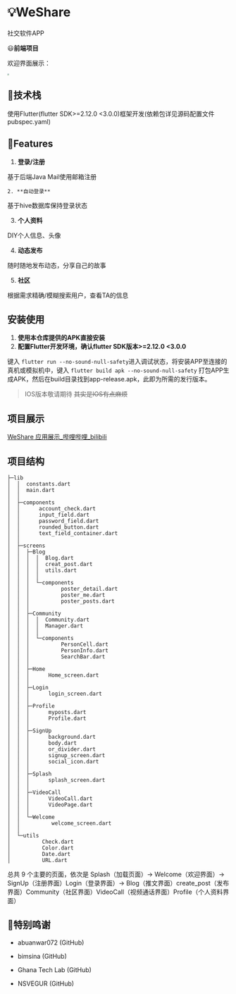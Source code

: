 # :bulb:WeShare

社交软件APP

:smiley:**前端项目**

欢迎界面展示：

<img src="https://s2.loli.net/2022/03/01/oND6Rtk4nFVTU81.jpg" style="zoom: 25%;" />

## :cookie:技术栈

使用Flutter(flutter SDK>=2.12.0 <3.0.0)框架开发(依赖包详见源码配置文件pubspec.yaml)

## :lollipop:Features

1. **登录/注册**

基于后端Java Mail使用邮箱注册

 	2. **自动登录**

基于hive数据库保持登录状态

3. **个人资料**

DIY个人信息、头像

4. **动态发布**

随时随地发布动态，分享自己的故事

5. **社区**

根据需求精确/模糊搜索用户，查看TA的信息

## 安装使用

1. **使用本仓库提供的APK直接安装**
2. **配置Flutter开发环境，确认flutter SDK版本>=2.12.0 <3.0.0**

键入 `flutter run --no-sound-null-safety`进入调试状态，将安装APP至连接的真机或模拟机中，键入 `flutter build apk --no-sound-null-safety` 打包APP生成APK，然后在build目录找到app-release.apk，此即为所需的发行版本。

> IOS版本敬请期待	~~其实是IOS有点麻烦~~

## 项目展示

[WeShare 应用展示_哔哩哔哩_bilibili](https://www.bilibili.com/video/BV1GP4y1E7Ge?p=1&share_medium=android&share_plat=android&share_session_id=e38efb1a-e5d3-490c-97ed-d823aa6ba3b0&share_source=QQ&share_tag=s_i&timestamp=1641435625&unique_k=sCykvFY)

## 项目结构

```
├─lib
│  │  constants.dart
│  │  main.dart
│  │
│  ├─components
│  │      account_check.dart
│  │      input_field.dart
│  │      password_field.dart
│  │      rounded_button.dart
│  │      text_field_container.dart
│  │
│  ├─screens
│  │  ├─Blog
│  │  │  │  Blog.dart
│  │  │  │  creat_post.dart
│  │  │  │  utils.dart
│  │  │  │
│  │  │  └─components
│  │  │          poster_detail.dart
│  │  │          poster_me.dart
│  │  │          poster_posts.dart
│  │  │
│  │  ├─Community
│  │  │  │  Community.dart
│  │  │  │  Manager.dart
│  │  │  │
│  │  │  └─components
│  │  │          PersonCell.dart
│  │  │          PersonInfo.dart
│  │  │          SearchBar.dart
│  │  │
│  │  ├─Home
│  │  │      Home_screen.dart
│  │  │
│  │  ├─Login
│  │  │      login_screen.dart
│  │  │
│  │  ├─Profile
│  │  │      myposts.dart
│  │  │      Profile.dart
│  │  │
│  │  ├─SignUp
│  │  │      background.dart
│  │  │      body.dart
│  │  │      or_divider.dart
│  │  │      signup_screen.dart
│  │  │      social_icon.dart
│  │  │
│  │  ├─Splash
│  │  │      splash_screen.dart
│  │  │
│  │  ├─VideoCall
│  │  │      VideoCall.dart
│  │  │      VideoPage.dart
│  │  │
│  │  └─Welcome
│  │          welcome_screen.dart
│  │
│  └─utils
│          Check.dart
│          Color.dart
│          Date.dart
│          URL.dart
```

总共 9 个主要的页面，依次是 Splash（加载页面）-> Welcome（欢迎界面）-> SignUp（注册界面）Login（登录界面）-> Blog（推文界面）create_post（发布界面）Community（社区界面）VideoCall（视频通话界面）Profile（个人资料界面）

## :cake:特别鸣谢

- abuanwar072 (GitHub)

- bimsina (GitHub)

- Ghana Tech Lab (GitHub)

- NSVEGUR (GitHub)
